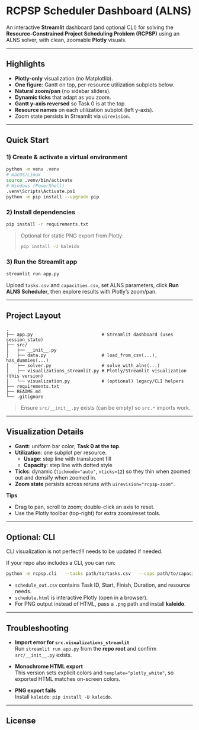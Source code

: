 # RCPSP Scheduler Dashboard (ALNS)

An interactive **Streamlit** dashboard (and optional CLI) for solving the **Resource-Constrained Project Scheduling Problem (RCPSP)** using an ALNS solver, with clean, zoomable **Plotly** visuals.

---

## Highlights

- **Plotly-only** visualization (no Matplotlib).
- **One figure**: Gantt on top, per-resource utilization subplots below.
- **Natural zoom/pan** (no sidebar sliders).
- **Dynamic ticks** that adapt as you zoom.
- **Gantt y-axis reversed** so Task 0 is at the top.
- **Resource names** on each utilization subplot (left y-axis).
- Zoom state persists in Streamlit via `uirevision`.

---

## Quick Start

### 1) Create & activate a virtual environment
```bash
python -m venv .venv
# macOS/Linux
source .venv/bin/activate
# Windows (PowerShell)
.venv\Scripts\Activate.ps1
python -m pip install --upgrade pip
```

### 2) Install dependencies
```bash
pip install -r requirements.txt
```

> Optional for static PNG export from Plotly:
> ```bash
> pip install -U kaleido
> ```

### 3) Run the Streamlit app
```bash
streamlit run app.py
```

Upload `tasks.csv` and `capacities.csv`, set ALNS parameters, click **Run ALNS Scheduler**, then explore results with Plotly’s zoom/pan.

---

## Project Layout

```
.
├── app.py                          # Streamlit dashboard (uses session_state)
├── src/
│   ├── __init__.py
│   ├── data.py                     # load_from_csv(...), has_dummies(...)
│   ├── solver.py                   # solve_with_alns(...)
│   ├── visualizations_streamlit.py # Plotly/Streamlit visualization (this version)
│   └── visualization.py            # (optional) legacy/CLI helpers
├── requirements.txt
├── README.md
└── .gitignore
```

> Ensure `src/__init__.py` exists (can be empty) so `src.*` imports work.

---

## Visualization Details

- **Gantt**: uniform bar color; **Task 0 at the top**.
- **Utilization**: one subplot per resource.  
  - **Usage**: step line with translucent fill  
  - **Capacity**: step line with dotted style
- **Ticks**: dynamic (`tickmode="auto"`, `nticks≈12`) so they thin when zoomed out and densify when zoomed in.
- **Zoom state** persists across reruns with `uirevision="rcpsp-zoom"`.

**Tips**
- Drag to pan, scroll to zoom; double-click an axis to reset.
- Use the Plotly toolbar (top-right) for extra zoom/reset tools.

---

## Optional: CLI

CLI visualization is not perfect!!! needs to be updated if needed.

If your repo also includes a CLI, you can run:

```bash
python -m rcpsp.cli   --tasks path/to/tasks.csv   --caps path/to/capacities.csv   --iters 1000   --seed 42   --out-schedule schedule_out.csv   --out-plot schedule.html
```

- `schedule_out.csv` contains Task ID, Start, Finish, Duration, and resource needs.
- `schedule.html` is interactive Plotly (open in a browser).
- For PNG output instead of HTML, pass a `.png` path and install **kaleido**.

---

## Troubleshooting

- **Import error for `src.visualizations_streamlit`**  
  Run `streamlit run app.py` from the **repo root** and confirm `src/__init__.py` exists.

- **Monochrome HTML export**  
  This version sets explicit colors and `template="plotly_white"`, so exported HTML matches on-screen colors.

- **PNG export fails**  
  Install `kaleido`: `pip install -U kaleido`.

---

## License


